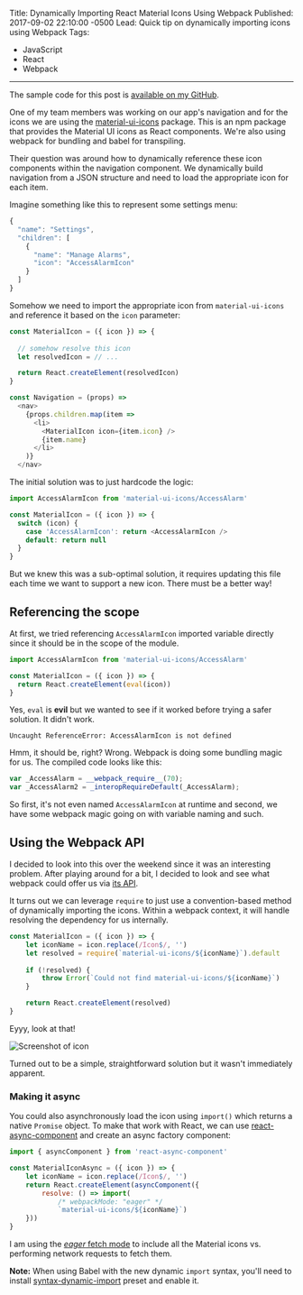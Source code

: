 Title: Dynamically Importing React Material Icons Using Webpack
Published: 2017-09-02 22:10:00 -0500
Lead: Quick tip on dynamically importing icons using Webpack
Tags:
- JavaScript
- React
- Webpack
---

The sample code for this post is [available on my GitHub](https://github.com/kamranayub/example-webpack-dynamic-import).

One of my team members was working on our app's navigation and for the icons we are using the [material-ui-icons](https://www.npmjs.com/package/material-ui-icons) package. This is an npm package that provides the Material UI icons as React components. We're also using webpack for bundling and babel for transpiling.

Their question was around how to dynamically reference these icon components within the navigation component. We dynamically build navigation from a JSON structure and need to load the appropriate icon for each item.

Imagine something like this to represent some settings menu:

```js
{
  "name": "Settings",
  "children": [
    {
      "name": "Manage Alarms",
      "icon": "AccessAlarmIcon"
    }
  ]
}
```

Somehow we need to import the appropriate icon from `material-ui-icons` and reference it based on the `icon` parameter:

```js
const MaterialIcon = ({ icon }) => {
  
  // somehow resolve this icon
  let resolvedIcon = // ...

  return React.createElement(resolvedIcon)
}

const Navigation = (props) =>
  <nav>
    {props.children.map(item => 
      <li>
        <MaterialIcon icon={item.icon} />
        {item.name}
      </li>
    )}
  </nav>
```

The initial solution was to just hardcode the logic:

```js
import AccessAlarmIcon from 'material-ui-icons/AccessAlarm'

const MaterialIcon = ({ icon }) => {
  switch (icon) {
    case 'AccessAlarmIcon': return <AccessAlarmIcon />
    default: return null
  }
}
```

But we knew this was a sub-optimal solution, it requires updating this file each time we want to support a new icon. There must be a better way!

## Referencing the scope

At first, we tried referencing `AccessAlarmIcon` imported variable directly since it should be in the scope of the module.

```js
import AccessAlarmIcon from 'material-ui-icons/AccessAlarm'

const MaterialIcon = ({ icon }) => {
  return React.createElement(eval(icon))
}
```

Yes, `eval` is **evil** but we wanted to see if it worked before trying a safer solution. It didn't work.

    Uncaught ReferenceError: AccessAlarmIcon is not defined

Hmm, it should be, right? Wrong. Webpack is doing some bundling magic for us. The compiled code looks like this:

```js
var _AccessAlarm = __webpack_require__(70);
var _AccessAlarm2 = _interopRequireDefault(_AccessAlarm);
```

So first, it's not even named `AccessAlarmIcon` at runtime and second, we have some webpack magic going on with variable naming and such.

## Using the Webpack API

I decided to look into this over the weekend since it was an interesting problem. After playing around for a bit, I decided to look and see what webpack could offer us via [its API](https://webpack.js.org/api/module-methods/).

It turns out we can leverage `require` to just use a convention-based method of dynamically importing the icons. Within a webpack context, it will handle resolving the dependency for us internally.

```js
const MaterialIcon = ({ icon }) => {
    let iconName = icon.replace(/Icon$/, '')
    let resolved = require(`material-ui-icons/${iconName}`).default
    
    if (!resolved) {
        throw Error(`Could not find material-ui-icons/${iconName}`)
    }

    return React.createElement(resolved)
}
```

Eyyy, look at that!

![Screenshot of icon](https://user-images.githubusercontent.com/563819/30000066-cacbb048-9024-11e7-9770-ae750984fb59.png)

Turned out to be a simple, straightforward solution but it wasn't immediately apparent.

### Making it async

You could also asynchronously load the icon using `import()` which returns a native `Promise` object. To make that work with React, we can use [react-async-component](https://github.com/ctrlplusb/react-async-component) and create an async factory component:

```js
import { asyncComponent } from 'react-async-component'

const MaterialIconAsync = ({ icon }) => {
    let iconName = icon.replace(/Icon$/, '')
    return React.createElement(asyncComponent({
        resolve: () => import(
            /* webpackMode: "eager" */
            `material-ui-icons/${iconName}`)
    }))
}
```

I am using the [*eager* fetch mode](https://webpack.js.org/api/module-methods/#import-) to include all the Material icons vs. performing network requests to fetch them.

**Note:** When using Babel with the new dynamic `import` syntax, you'll need to install [syntax-dynamic-import](https://babeljs.io/docs/plugins/syntax-dynamic-import/) preset and enable it.